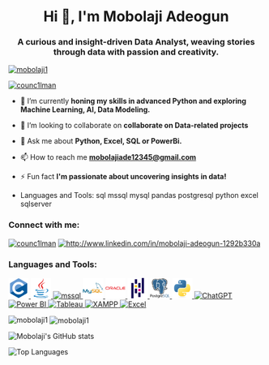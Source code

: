 <h1 align="center">Hi 👋, I'm Mobolaji Adeogun</h1>
<h3 align="center">A curious and insight-driven Data Analyst, weaving stories through data with passion and creativity.</h3>

<p align="left"> <a href="https://github.com/ryo-ma/github-profile-trophy"><img src="https://github-profile-trophy.vercel.app/?username=mobolaji1" alt="mobolaji1" /></a> </p>

<p align="left"> <a href="https://twitter.com/counc1lman" target="blank"><img src="https://img.shields.io/twitter/follow/counc1lman?logo=twitter&style=for-the-badge" alt="counc1lman" /></a> </p>

- 🌱 I’m currently **honing my skills in advanced Python and exploring Machine Learning, AI, Data Modeling.**

- 👯 I’m looking to collaborate on **collaborate on Data-related projects**

- 💬 Ask me about **Python, Excel, SQL or PowerBi.**

- 📫 How to reach me **mobolajiade12345@gmail.com**

- ⚡ Fun fact **I'm passionate about uncovering insights in data!**

- Languages and Tools:
 sql mssql mysql pandas postgresql python excel sqlserver

<h3 align="left">Connect with me:</h3>
<p align="left">
<a href="https://twitter.com/counc1lman" target="blank"><img align="center" src="https://raw.githubusercontent.com/rahuldkjain/github-profile-readme-generator/master/src/images/icons/Social/twitter.svg" alt="counc1lman" height="30" width="40" /></a>
<a href="https://linkedin.com/in/http://www.linkedin.com/in/mobolaji-adeogun-1292b330a" target="blank"><img align="center" src="https://raw.githubusercontent.com/rahuldkjain/github-profile-readme-generator/master/src/images/icons/Social/linked-in-alt.svg" alt="http://www.linkedin.com/in/mobolaji-adeogun-1292b330a" height="30" width="40" /></a>
</p>

<h3 align="left">Languages and Tools:</h3>  
<p align="left">  
    <a href="https://www.cprogramming.com/" target="_blank" rel="noreferrer">   
        <img src="https://raw.githubusercontent.com/devicons/devicon/master/icons/c/c-original.svg" alt="c" width="40" height="40"/>   
    </a>  
    <a href="https://www.java.com" target="_blank" rel="noreferrer">   
        <img src="https://raw.githubusercontent.com/devicons/devicon/master/icons/java/java-original.svg" alt="java" width="40" height="40"/>   
    </a>  
    <a href="https://www.microsoft.com/en-us/sql-server" target="_blank" rel="noreferrer">   
        <img src="https://www.svgrepo.com/show/303229/microsoft-sql-server-logo.svg" alt="mssql" width="40" height="40"/>   
    </a>  
    <a href="https://www.mysql.com/" target="_blank" rel="noreferrer">   
        <img src="https://raw.githubusercontent.com/devicons/devicon/master/icons/mysql/mysql-original-wordmark.svg" alt="mysql" width="40" height="40"/>   
    </a>  
    <a href="https://www.oracle.com/" target="_blank" rel="noreferrer">   
        <img src="https://raw.githubusercontent.com/devicons/devicon/master/icons/oracle/oracle-original.svg" alt="oracle" width="40" height="40"/>   
    </a>  
    <a href="https://pandas.pydata.org/" target="_blank" rel="noreferrer">   
        <img src="https://raw.githubusercontent.com/devicons/devicon/2ae2a900d2f041da66e950e4d48052658d850630/icons/pandas/pandas-original.svg" alt="pandas" width="40" height="40"/>   
    </a>  
    <a href="https://www.postgresql.org" target="_blank" rel="noreferrer">   
        <img src="https://raw.githubusercontent.com/devicons/devicon/master/icons/postgresql/postgresql-original-wordmark.svg" alt="postgresql" width="40" height="40"/>   
    </a>  
    <a href="https://www.python.org" target="_blank" rel="noreferrer">   
        <img src="https://raw.githubusercontent.com/devicons/devicon/master/icons/python/python-original.svg" alt="python" width="40" height="40"/>   
    </a>  
    <a href="https://openai.com/chatgpt" target="_blank" rel="noreferrer">   
        <img src="https://img.shields.io/badge/chatGPT-74aa9c?style=for-the-badge&logo=openai&logoColor=white" alt="ChatGPT" width="40" height="40"/>   
    </a>  
    <a href="https://powerbi.microsoft.com/" target="_blank" rel="noreferrer">   
        <img src="https://upload.wikimedia.org/wikipedia/commons/thumb/0/0c/Power_BI_Logo.svg/512px-Power_BI_Logo.svg.png" alt="Power BI" width="40" height="40"/>   
    </a>  
    <a href="https://www.tableau.com/" target="_blank" rel="noreferrer">   
        <img src="https://www.tableau.com/sites/default/files/pages/images/tableau_logo_rgb.png" alt="Tableau" width="40" height="40"/>   
    </a>  
    <a href="https://www.apachefriends.org/index.html" target="_blank" rel="noreferrer">   
        <img src="https://www.apachefriends.org/xampp/images/logos/xampp-logo.png" alt="XAMPP" width="40" height="40"/>   
    </a>  
    <a href="https://www.microsoft.com/en-us/microsoft-365/excel" target="_blank" rel="noreferrer">   
        <img src="https://upload.wikimedia.org/wikipedia/commons/thumb/3/3b/Microsoft_Office_Excel_%282019-2021%29.svg/1280px-Microsoft_Office_Excel_%282019-2021%29.svg.png" alt="Excel" width="40" height="40"/>   
    </a>  
</p>

<p><img align="left" src="https://github-readme-stats.vercel.app/api/top-langs?username=mobolaji1&show_icons=true&locale=en&layout=compact" alt="mobolaji1" /></p>

<p>&nbsp;<img align="center" src="https://github-readme-stats.vercel.app/api?username=mobolaji1&show_icons=true&locale=en" alt="mobolaji1" /></p>





<!---
MOBOLAJ1/MOBOLAJ1 is a ✨ special ✨ repository because its `README.md` (this file) appears on your GitHub profile.
You can click the Preview link to take a look at your changes.
--->
![Mobolaji's GitHub stats](https://github-readme-stats.vercel.app/api?username=MOBOLAJ1&show_icons=true&theme=radical)

![Top Languages](https://github-readme-stats.vercel.app/api/top-langs/?username=MOBOLAJ1&layout=compact&theme=radical)

